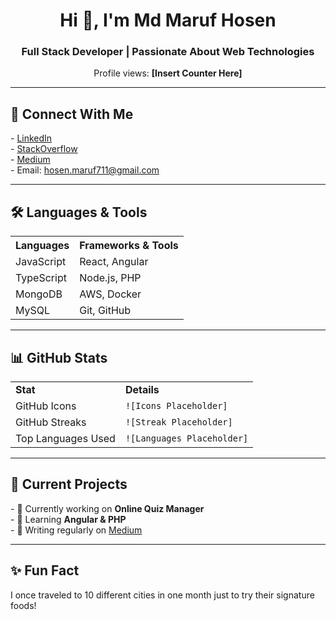 <h1 align="center">Hi 👋, I'm Md Maruf Hosen</h1>
<h3 align="center">Full Stack Developer | Passionate About Web Technologies</h3>

<!-- Profile Counter (text only) -->
<p align="center">Profile views: <b>[Insert Counter Here]</b></p>

---

<h2 align="left">🔗 Connect With Me</h2>
<p>
    - <a href="https://linkedin.com/in/md. maruf hosen" target="_blank">LinkedIn</a><br>
    - <a href="https://stackoverflow.com/users/maruf hosen" target="_blank">StackOverflow</a><br>
    - <a href="https://medium.com/@crypticmaruf999" target="_blank">Medium</a><br>
    - Email: <a href="mailto:hosen.maruf711@gmail.com">hosen.maruf711@gmail.com</a>
</p>

---

<h2 align="left">🛠️ Languages & Tools</h2>

<table>
    <tr>
        <th>Languages</th>
        <th>Frameworks & Tools</th>
    </tr>
    <tr>
        <td>JavaScript</td>
        <td>React, Angular</td>
    </tr>
    <tr>
        <td>TypeScript</td>
        <td>Node.js, PHP</td>
    </tr>
    <tr>
        <td>MongoDB</td>
        <td>AWS, Docker</td>
    </tr>
    <tr>
        <td>MySQL</td>
        <td>Git, GitHub</td>
    </tr>
</table>

---

<h2 align="left">📊 GitHub Stats</h2>

<table>
    <tr>
        <td><b>Stat</b></td>
        <td><b>Details</b></td>
    </tr>
    <tr>
        <td>GitHub Icons</td>
        <td><code>![Icons Placeholder]</code></td>
    </tr>
    <tr>
        <td>GitHub Streaks</td>
        <td><code>![Streak Placeholder]</code></td>
    </tr>
    <tr>
        <td>Top Languages Used</td>
        <td><code>![Languages Placeholder]</code></td>
    </tr>
</table>

---

<h2 align="left">🚀 Current Projects</h2>
<p>
    - 🔭 Currently working on <b>Online Quiz Manager</b><br>
    - 🌱 Learning <b>Angular & PHP</b><br>
    - 📝 Writing regularly on <a href="https://medium.com/@crypticmaruf999" target="_blank">Medium</a>
</p>

---

<h2 align="left">✨ Fun Fact</h2>
<p>I once traveled to 10 different cities in one month just to try their signature foods!</p>
